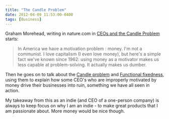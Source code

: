 ```yaml
---
title: "The Candle Problem"
date: 2012-04-09 11:53:00-0400
tags: [Business]
---
```


Graham Morehead, writing in nature.com in [CEOs and the Candle Problem](http://blogs.nature.com/a_mad_hemorrhage/2012/04/02/ceos-and-the-candle-problem) starts:

> In America we have a motivation problem : money. I'm not a communist. I love capitalism (I even love money), but here's a simple fact we've known since 1962: using money as a motivator makes us less capable at problem-solving. It actually makes us dumber. 

Then he goes on to talk about the [Candle problem](http://en.wikipedia.org/wiki/Candle_problem) and [Functional fixedness](http://en.wikipedia.org/wiki/Functional_fixedness), using them to explain how some CEO's who are improperly motivated by money drive their businesses into ruin, something we have all seen in action.

My takeaway from this as an indie (and CEO of a one-person company) is always to keep focus on why I am an indie - to make great products that I am passionate about. More money would be nice though.
